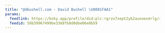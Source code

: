 ```yaml
---
title: "@dbushell.com - David Bushell \U0001FAA1"
params:
  feedlink: https://bsky.app/profile/did:plc:rgrzo7xept2yb2auooex4rlg/rss
  feedid: 58b39967499be3368fb8d0dbe06e8b59
---
```


